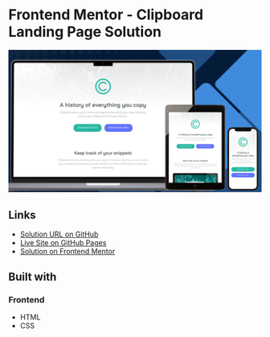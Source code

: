 # Frontend Mentor - Clipboard Landing Page Solution

![Design preview for the Clipboard landing page challenge](./design/preview.png)

## Links

- [Solution URL on GitHub](https://github.com/TetianaAleks/fm-solutions-hub/tree/main/19-clipboard-landing-page)
- [Live Site on GitHub Pages](https://tetianaaleks.github.io/fm-solutions-hub/19-clipboard-landing-page/)
- [Solution on Frontend Mentor](https://www.frontendmentor.io/solutions/clipboard-landing-page-s8Zi9pV9m0) 

## Built with

### Frontend

- HTML
- CSS